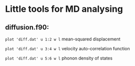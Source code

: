# Little tools for MD analysing

## diffusion.f90:
`plot 'diff.dat' u 1:2 w l`
mean-squared displacement

`plot 'diff.dat' u 3:4 w l`
velocity auto-correlation function

`plot 'diff.dat' u 5:6 w l`
phonon density of states